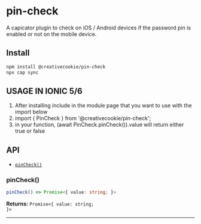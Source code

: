 # pin-check

A capicator plugin to check on iOS / Android devices if the password pin is enabled or not on the mobile device.

## Install

```bash
npm install @creativecookie/pin-check
npx cap sync
```

## USAGE IN IONIC 5/6
1. After installing include in the module page that you want to use with the import below
2. import { PinCheck } from '@creativecookie/pin-check';
3. in your function, (await PinCheck.pinCheck()).value will return either true or false

## API

<docgen-index>

* [`pinCheck()`](#pincheck)

</docgen-index>

<docgen-api>
<!--Update the source file JSDoc comments and rerun docgen to update the docs below-->

### pinCheck()

```typescript
pinCheck() => Promise<{ value: string; }>
```

**Returns:** <code>Promise&lt;{ value: string; }&gt;</code>

--------------------

</docgen-api>
